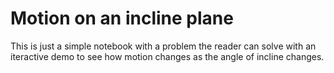 # Motion on an incline plane

This is just a simple notebook with a problem the reader can solve with an iteractive demo to see how motion changes as the angle of incline changes.
